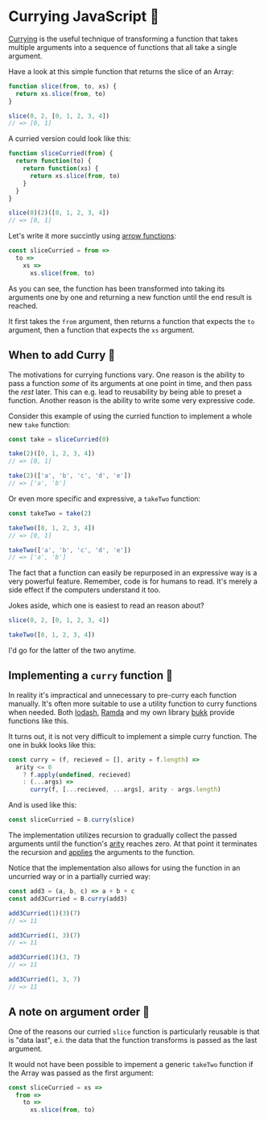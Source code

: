 # Currying JavaScript 🍛

[Currying](https://en.wikipedia.org/wiki/Currying) is the useful technique of transforming a function that takes multiple arguments into a sequence of functions that all take a single argument.

Have a look at this simple function that returns the slice of an Array:
```js
function slice(from, to, xs) {
  return xs.slice(from, to)
}

slice(0, 2, [0, 1, 2, 3, 4])
// => [0, 1]
```

A curried version could look like this:
```js
function sliceCurried(from) {
  return function(to) {
    return function(xs) {
      return xs.slice(from, to)
    }
  }
}

slice(0)(2)([0, 1, 2, 3, 4])
// => [0, 1]
```

Let's write it more succintly using [arrow functions](https://developer.mozilla.org/en-US/docs/Web/JavaScript/Reference/Functions/Arrow_functions):

```js
const sliceCurried = from =>
  to =>
    xs =>
      xs.slice(from, to)
```

As you can see, the function has been transformed into taking its arguments one by one and returning a new function until the end result is reached.

It first takes the `from` argument, then returns a function that expects the `to` argument, then a function that expects the `xs` argument.

## When to add Curry 🥄

The motivations for currying functions vary. One reason is the ability to pass a function *some* of its arguments at one point in time, and then pass the *rest* later. This can e.g. lead to reusability by being able to preset a function. Another reason is the ability to write some very expressive code.

Consider this example of using the curried function to implement a whole new `take` function:

```js
const take = sliceCurried(0)

take(2)([0, 1, 2, 3, 4])
// => [0, 1]

take(2)(['a', 'b', 'c', 'd', 'e'])
// => ['a', 'b']
```

Or even more specific and expressive, a `takeTwo` function:

```js
const takeTwo = take(2)

takeTwo([0, 1, 2, 3, 4])
// => [0, 1]

takeTwo(['a', 'b', 'c', 'd', 'e'])
// => ['a', 'b']
```

The fact that a function can easily be repurposed in an expressive way is a very powerful feature. Remember, code is for humans to read. It's merely a side effect if the computers understand it too.

Jokes aside, which one is easiest to read an reason about?

```js
slice(0, 2, [0, 1, 2, 3, 4])

takeTwo([0, 1, 2, 3, 4])
```

I'd go for the latter of the two anytime.

## Implementing a `curry` function 🔨

In reality it's impractical and unnecessary to pre-curry each function manually. It's often more suitable to use a utility function to curry functions when needed. Both [lodash](https://github.com/lodash/lodash), [Ramda](https://github.com/ramda/ramda) and my own library [bukk](https://github.com/christianhg/bukk) provide functions like this.

It turns out, it is not very difficult to implement a simple curry function. The one in bukk looks like this:

```js
const curry = (f, recieved = [], arity = f.length) =>
  arity <= 0
    ? f.apply(undefined, recieved)
    : (...args) =>
      curry(f, [...recieved, ...args], arity - args.length)
```

And is used like this:

```js
const sliceCurried = B.curry(slice)
```

The implementation utilizes recursion to gradually collect the passed arguments until the function's [arity](https://en.wikipedia.org/wiki/Arity) reaches zero. At that point it terminates the recursion and [applies](https://developer.mozilla.org/en-US/docs/Web/JavaScript/Reference/Global_Objects/Function/apply) the arguments to the function.

Notice that the implementation also allows for using the function in an uncurried way or in a partially curried way:

```js
const add3 = (a, b, c) => a + b + c
const add3Curried = B.curry(add3)

add3Curried(1)(3)(7)
// => 11

add3Curried(1, 3)(7)
// => 11

add3Curried(1)(3, 7)
// => 11

add3Curried(1, 3, 7)
// => 11
```

## A note on argument order 🔀

One of the reasons our curried `slice` function is particularly reusable is that is "data last", e.i. the data that the function transforms is passed as the last argument.

It would not have been possible to impement a generic `takeTwo` function if the Array was passed as the first argument:

```js
const sliceCurried = xs =>
  from =>
    to =>
      xs.slice(from, to)
```
